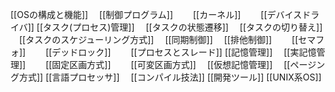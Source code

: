 [[OSの構成と機能]]
　[[制御プログラム]]
　　[[カーネル]]
　　[[デバイスドライバ]]
[[タスク(プロセス)管理]]
　[[タスクの状態遷移]]
　[[タスクの切り替え]]
　[[タスクのスケジューリング方式]]
　[[同期制御]]
　[[排他制御]]
　　[[セマフォ]]
　　[[デッドロック]]
　　[[プロセスとスレード]]
[[記憶管理]]
　[[実記憶管理]]
　　[[固定区画方式]]
　　[[可変区画方式]]
　[[仮想記憶管理]]
　[[ページング方式]]
[[言語プロセッサ]]
　[[コンパイル技法]]
[[開発ツール]]
[[UNIX系OS]]
